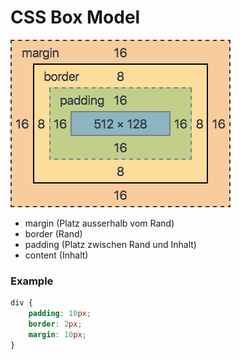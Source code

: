 # CSS Box Model

<img src="pics/css-box-model.png">

- margin (Platz ausserhalb vom Rand)
- border (Rand)
- padding (Platz zwischen Rand und Inhalt)
- content (Inhalt)

### Example

```css
div {
	padding: 10px;
	border: 2px;
	margin: 10px;
}
```